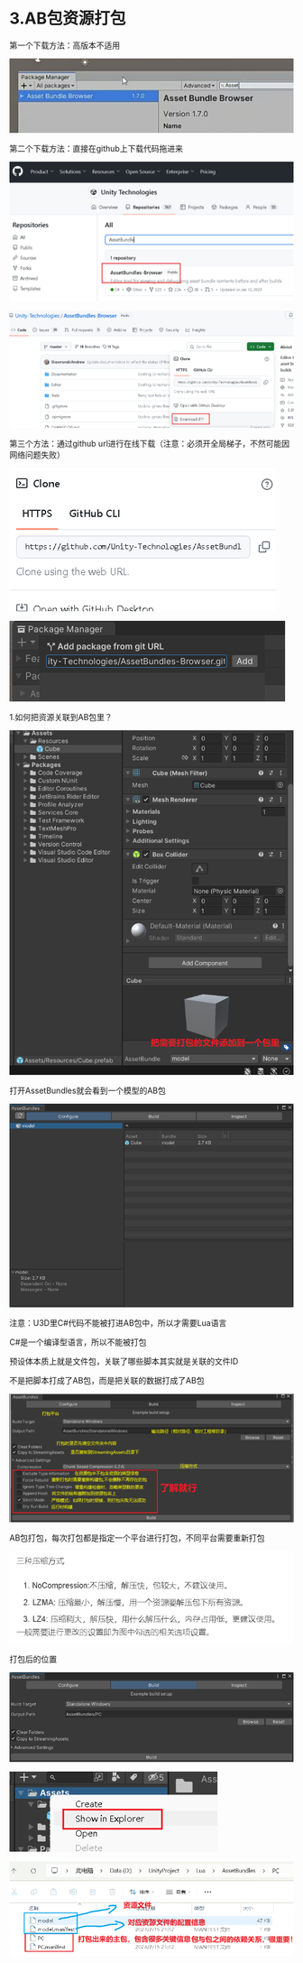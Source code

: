 # 3.AB包资源打包

第一个下载方法：高版本不适用

![14c820301e8d7f6668dc4f6a7d50e1c9.png](image/14c820301e8d7f6668dc4f6a7d50e1c9.png)

第二个下载方法：直接在github上下载代码拖进来

![c213b88e13a214148cf6b3d78d66c42e.png](image/c213b88e13a214148cf6b3d78d66c42e.png)

![4d45db517d6f265f9a3cb78ff988a2cc.png](image/4d45db517d6f265f9a3cb78ff988a2cc.png)

第三个方法：通过github url进行在线下载（注意：必须开全局梯子，不然可能因网络问题失败）

![13bfe9efc51a7ee3c6145ccf4f551f3c.png](image/13bfe9efc51a7ee3c6145ccf4f551f3c.png)

![25539f2ee5150cf0be6d842ea4b3d873.png](image/25539f2ee5150cf0be6d842ea4b3d873.png)

1.如何把资源关联到AB包里？

![08b97a24a58d025bbea4735ac7688a95.png](image/08b97a24a58d025bbea4735ac7688a95.png)

打开AssetBundles就会看到一个模型的AB包

![813d6585c9cee9287742780ef6c09cad.png](image/813d6585c9cee9287742780ef6c09cad.png)

注意：U3D里C#代码不能被打进AB包中，所以才需要Lua语言

C#是一个编译型语言，所以不能被打包

预设体本质上就是文件包，关联了哪些脚本其实就是关联的文件ID

不是把脚本打成了AB包，而是把关联的数据打成了AB包

![99ddd7039d4a5c07da961283cbb37d7f.png](image/99ddd7039d4a5c07da961283cbb37d7f.png)

AB包打包，每次打包都是指定一个平台进行打包，不同平台需要重新打包

![09d9873eb26c27a716fdeda5b59b47f2.png](image/09d9873eb26c27a716fdeda5b59b47f2.png)

打包后的位置

![b28b1932659bb6cf855737d7882141f2.png](image/b28b1932659bb6cf855737d7882141f2.png)

![22b19d6b5980bb681021c2370bf49509.png](image/22b19d6b5980bb681021c2370bf49509.png)

![1a7a3b9ad4d847a6e10c9bc6bf1ff58b.png](image/1a7a3b9ad4d847a6e10c9bc6bf1ff58b.png)

